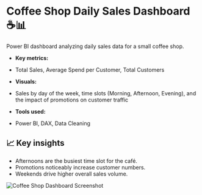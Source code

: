 # Coffee Shop Daily Sales Dashboard ☕📊

 Power BI dashboard analyzing daily sales data for a small coffee shop.

- **Key metrics:**
  
-  Total Sales, Average Spend per Customer, Total Customers
  
- **Visuals:**
  
- Sales by day of the week, time slots (Morning, Afternoon, Evening), and the impact of promotions on customer traffic
  
- **Tools used:**
  
- Power BI, DAX, Data Cleaning

## 📈 Key insights

- Afternoons are the busiest time slot for the café.
- Promotions noticeably increase customer numbers.
-  Weekends drive higher overall sales volume.

  ![Coffee Shop Dashboard Screenshot](dashboard.png)
  
